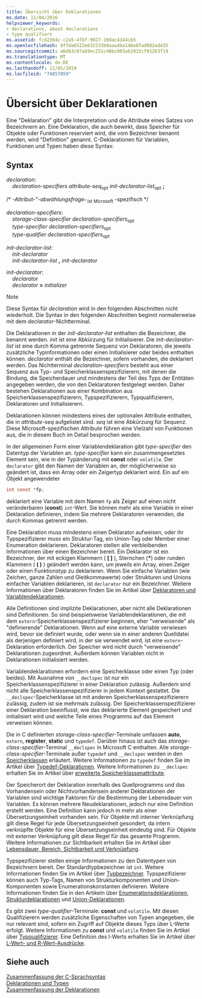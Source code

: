 ```yaml
---
title: Übersicht über Deklarationen
ms.date: 11/04/2016
helpviewer_keywords:
- declarations, about declarations
- type qualifiers
ms.assetid: fcd2364c-c2a5-4fbf-9027-19dac4144cb5
ms.openlocfilehash: 0ffda6522e632533b0aaa4ba146e8fad082ed435
ms.sourcegitcommit: a6d63c07ab9ec251c48bc003ab2933cf01263f19
ms.translationtype: MT
ms.contentlocale: de-DE
ms.lasthandoff: 12/05/2019
ms.locfileid: "74857059"
---
```

# <a name="overview-of-declarations"></a>Übersicht über Deklarationen

Eine "Deklaration" gibt die Interpretation und die Attribute eines Satzes von Bezeichnern an. Eine Deklaration, die auch bewirkt, dass Speicher für Objekte oder Funktionen reserviert wird, die vom Bezeichner benannt werden, wird "Definition" genannt. C-Deklarationen für Variablen, Funktionen und Typen haben diese Syntax:

## <a name="syntax"></a>Syntax

*declaration*:<br/>
&nbsp;&nbsp;&nbsp;&nbsp;*declaration-specifiers* *attribute-seq*<sub>opt</sub> *init-declarator-list*<sub>opt</sub> **;**

/\* *-Attribut-"-abwählungsfrage*<sub>" ist Microsoft</sub> -spezifisch */

*declaration-specifiers*:<br/>
&nbsp;&nbsp;&nbsp;&nbsp;*storage-class-specifier* *declaration-specifiers*<sub>opt</sub><br/>
&nbsp;&nbsp;&nbsp;&nbsp;*type-specifier* *declaration-specifiers*<sub>opt</sub><br/>
&nbsp;&nbsp;&nbsp;&nbsp;*type-qualifier* *declaration-specifiers*<sub>opt</sub>

*init-declarator-list*:<br/>
&nbsp;&nbsp;&nbsp;&nbsp;*init-declarator*<br/>
&nbsp;&nbsp;&nbsp;&nbsp;*init-declarator-list* **,** *init-declarator*

*init-declarator*:<br/>
&nbsp;&nbsp;&nbsp;&nbsp;*declarator*<br/>
&nbsp;&nbsp;&nbsp;&nbsp;*declarator* **=** *initializer*

> [!NOTE]
> Diese Syntax für *declaration* wird in den folgenden Abschnitten nicht wiederholt. Die Syntax in den folgenden Abschnitten beginnt normalerweise mit dem *declarator*-Nichtterminal.

Die Deklarationen in der *init-declarator-list* enthalten die Bezeichner, die benannt werden. *init* ist eine Abkürzung für Initialisierer. Die *init-declarator-list* ist eine durch Komma getrennte Sequenz von Deklaratoren, die jeweils zusätzliche Typinformationen oder einen Initialisierer oder beides enthalten können. *declarator* enthält die Bezeichner, sofern vorhanden, die deklariert werden. Das Nichtterminal *declaration-specifiers* besteht aus einer Sequenz aus Typ- und Speicherklassenspezifizierern, mit denen die Bindung, die Speicherdauer und mindestens der Teil des Typs der Entitäten angegeben werden, die von den Deklaratoren festgelegt werden. Daher bestehen Deklarationen aus einer Kombination aus Speicherklassenspezifizierern, Typspezifizierern, Typqualifizierern, Deklaratoren und Initialisierern.

Deklarationen können mindestens eines der optionalen Attribute enthalten, die in *attribute-seq* aufgelistet sind. *seq* ist eine Abkürzung für Sequenz. Diese Microsoft-spezifischen Attribute führen eine Vielzahl von Funktionen aus, die in diesem Buch im Detail besprochen werden.

In der allgemeinen Form einer Variablendeklaration gibt *type-specifier* den Datentyp der Variablen an. *type-specifier* kann ein zusammengesetztes Element sein, wie in der Typänderung mit **const** oder `volatile`. Der `declarator` gibt den Namen der Variablen an, der möglicherweise so geändert ist, dass ein Array oder ein Zeigertyp deklariert wird. Ein auf ein Objekt angewendeter

```C
int const *fp;
```

deklariert eine Variable mit dem Namen `fp` als Zeiger auf einen nicht veränderbaren (**const**) `int`-Wert. Sie können mehr als eine Variable in einer Deklaration definieren, indem Sie mehrere Deklaratoren verwenden, die durch Kommas getrennt werden.

Eine Deklaration muss mindestens einen Deklarator aufweisen, oder ihr Typspezifizierer muss ein Struktur-Tag, ein Union-Tag oder Member einer Enumeration deklarieren. Deklaratoren stellen alle verbleibenden Informationen über einen Bezeichner bereit. Ein Deklarator ist ein Bezeichner, der mit eckigen Klammern ( **[ ]** ), Sternchen (<strong>\*</strong>) oder runden Klammern ( **( )** ) geändert werden kann, um jeweils ein Array, einen Zeiger oder einen Funktionstyp zu deklarieren. Wenn Sie einfache Variablen (wie Zeichen, ganze Zahlen und Gleitkommawerte) oder Strukturen und Unions einfacher Variablen deklarieren, ist `declarator` nur ein Bezeichner. Weitere Informationen über Deklaratoren finden Sie im Artikel über [Deklaratoren und Variablendeklarationen](../c-language/declarators-and-variable-declarations.md).

Alle Definitionen sind implizite Deklarationen, aber nicht alle Deklarationen sind Definitionen. So sind beispielsweise Variablendeklarationen, die mit dem `extern`-Speicherklassenspezifizierer beginnen, eher "verweisende" als "definierende" Deklarationen. Wenn auf eine externe Variable verwiesen wird, bevor sie definiert wurde, oder wenn sie in einer anderen Quelldatei als derjenigen definiert wird, in der sie verwendet wird, ist eine `extern`-Deklaration erforderlich. Der Speicher wird nicht durch "verweisende" Deklarationen zugeordnet. Außerdem können Variablen nicht in Deklarationen initialisiert werden.

Variablendeklarationen erfordern eine Speicherklasse oder einen Typ (oder beides). Mit Ausnahme von `__declspec` ist nur ein Speicherklassenspezifizierer in einer Deklaration zulässig. Außerdem sind nicht alle Speicherklassenspezifizierer in jedem Kontext gestattet. Die `__declspec`-Speicherklasse ist mit anderen Speicherklassenspezifizierern zulässig, zudem ist sie mehrmals zulässig. Der Speicherklassenspezifizierer einer Deklaration beeinflusst, wie das deklarierte Element gespeichert und initialisiert wird und welche Teile eines Programms auf das Element verweisen können.

Die in C definierten *storage-class-specifier*-Terminale umfassen **auto**, `extern`, **register**, **static** und `typedef`. Darüber hinaus ist auch das *storage-class-specifier*-Terminal `__declspec` in Microsoft C enthalten. Alle *storage-class-specifier*-Terminale außer `typedef` und `__declspec` werden in den [Speicherklassen](../c-language/c-storage-classes.md) erläutert. Weitere Informationen zu `typedef` finden Sie im Artikel über [Typedef-Deklarationen](../c-language/typedef-declarations.md). Weitere Informationen zu `__declspec` erhalten Sie im Artikel über [erweiterte Speicherklassenattribute](../c-language/c-extended-storage-class-attributes.md).

Der Speicherort der Deklaration innerhalb des Quellprogramms und das Vorhandensein oder Nichtvorhandensein anderer Deklarationen der Variablen sind wichtige Faktoren für die Bestimmung der Lebensdauer von Variablen. Es können mehrere Neudeklarationen, jedoch nur eine Definition erstellt werden. Eine Definition kann jedoch in mehr als einer Übersetzungseinheit vorhanden sein. Für Objekte mit interner Verknüpfung gilt diese Regel für jede Übersetzungseinheit gesondert, da intern verknüpfte Objekte für eine Übersetzungseinheit eindeutig sind. Für Objekte mit externer Verknüpfung gilt diese Regel für das gesamte Programm. Weitere Informationen zur Sichtbarkeit erhalten Sie im Artikel über [Lebensdauer, Bereich, Sichtbarkeit und Verknüpfung](../c-language/lifetime-scope-visibility-and-linkage.md).

Typspezifizierer stellen einige Informationen zu den Datentypen von Bezeichnern bereit. Der Standardtypbezeichner ist `int`. Weitere Informationen finden Sie im Artikel über [Typbezeichner](../c-language/c-type-specifiers.md). Typspezifizierer können auch Typ-Tags, Namen von Strukturkomponenten und Union-Komponenten sowie Enumerationskonstanten definieren. Weitere Informationen finden Sie in den Artikeln über [Enumerationsdeklarationen](../c-language/c-enumeration-declarations.md), [Strukturdeklarationen](../c-language/structure-declarations.md) und [Union-Deklarationen](../c-language/union-declarations.md).

Es gibt zwei *type-qualifier*-Terminale: **const** und `volatile`. Mit diesen Qualifizierern werden zusätzliche Eigenschaften von Typen angegeben, die nur relevant sind, sofern ein Zugriff auf Objekte dieses Typs über L-Werte erfolgt. Weitere Informationen zu **const** und `volatile` finden Sie im Artikel über [Typqualifizierer](../c-language/type-qualifiers.md). Eine Definition des l-Werts erhalten Sie im Artikel über [L-Wert- und R-Wert-Ausdrücke](../c-language/l-value-and-r-value-expressions.md).

## <a name="see-also"></a>Siehe auch

[Zusammenfassung der C-Sprachsyntax](../c-language/c-language-syntax-summary.md)<br/>
[Deklarationen und Typen](../c-language/declarations-and-types.md)<br/>
[Zusammenfassung der Deklarationen](../c-language/summary-of-declarations.md)
